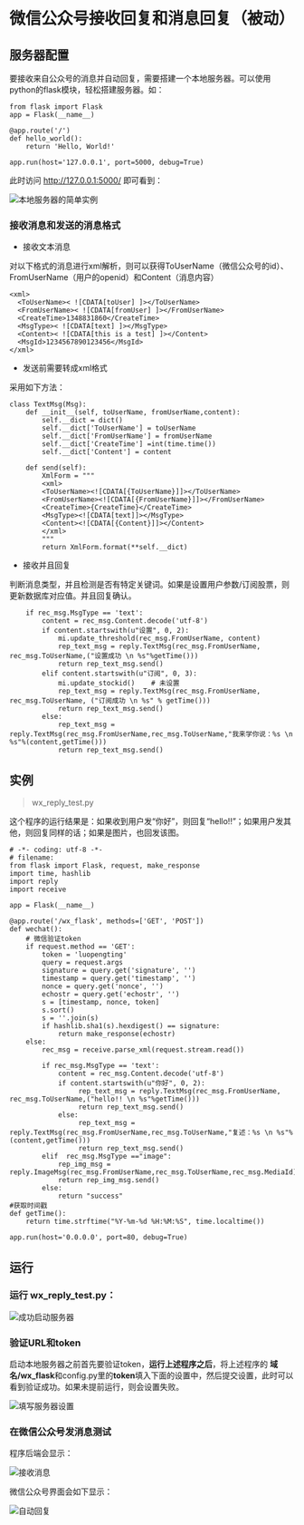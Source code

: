 # 微信公众号接收回复和消息回复（被动）
## 服务器配置
要接收来自公众号的消息并自动回复，需要搭建一个本地服务器。可以使用python的flask模块，轻松搭建服务器。如：
```
from flask import Flask
app = Flask(__name__)

@app.route('/')
def hello_world():
    return 'Hello, World!'

app.run(host='127.0.0.1', port=5000, debug=True)
```
此时访问 http://127.0.0.1:5000/ 即可看到：

![本地服务器的简单实例](https://upload-images.jianshu.io/upload_images/10171495-f9464fa450f958a7.png?imageMogr2/auto-orient/strip%7CimageView2/2/w/1240)



### 接收消息和发送的消息格式
- 接收文本消息

对以下格式的消息进行xml解析，则可以获得ToUserName（微信公众号的id）、FromUserName（用户的openid）和Content（消息内容）
```
<xml>
  <ToUserName>< ![CDATA[toUser] ]></ToUserName>
  <FromUserName>< ![CDATA[fromUser] ]></FromUserName>
  <CreateTime>1348831860</CreateTime>
  <MsgType>< ![CDATA[text] ]></MsgType>
  <Content>< ![CDATA[this is a test] ]></Content>
  <MsgId>1234567890123456</MsgId>
</xml>
```
- 发送前需要转成xml格式

采用如下方法：
```
class TextMsg(Msg):
    def __init__(self, toUserName, fromUserName,content):
        self.__dict = dict()
        self.__dict['ToUserName'] = toUserName
        self.__dict['FromUserName'] = fromUserName
        self.__dict['CreateTime'] =int(time.time())
        self.__dict['Content'] = content

    def send(self):
        XmlForm = """
        <xml>
        <ToUserName><![CDATA[{ToUserName}]]></ToUserName>
        <FromUserName><![CDATA[{FromUserName}]]></FromUserName>
        <CreateTime>{CreateTime}</CreateTime>
        <MsgType><![CDATA[text]]></MsgType>
        <Content><![CDATA[{Content}]]></Content>
        </xml>
        """
        return XmlForm.format(**self.__dict)
```
- 接收并且回复

判断消息类型，并且检测是否有特定关键词。如果是设置用户参数/订阅股票，则更新数据库对应值。并且回复确认。
```
    if rec_msg.MsgType == 'text':
        content = rec_msg.Content.decode('utf-8')
        if content.startswith(u"设置", 0, 2):
            mi.update_threshold(rec_msg.FromUserName, content)
            rep_text_msg = reply.TextMsg(rec_msg.FromUserName, rec_msg.ToUserName,("设置成功 \n %s"%getTime()))
            return rep_text_msg.send()
        elif content.startswith(u"订阅", 0, 3):
            mi.update_stockid()    # 未设置
            rep_text_msg = reply.TextMsg(rec_msg.FromUserName, rec_msg.ToUserName, ("订阅成功 \n %s" % getTime()))
            return rep_text_msg.send()
        else:
            rep_text_msg = reply.TextMsg(rec_msg.FromUserName,rec_msg.ToUserName,"我来学你说：%s \n %s"%(content,getTime()))
            return rep_text_msg.send()
```

## 实例
> wx_reply_test.py

这个程序的运行结果是：如果收到用户发“你好”，则回复“hello!!”；如果用户发其他，则回复同样的话；如果是图片，也回发该图。

```
# -*- coding: utf-8 -*-
# filename:
from flask import Flask, request, make_response
import time, hashlib
import reply
import receive

app = Flask(__name__)

@app.route('/wx_flask', methods=['GET', 'POST'])
def wechat():
    # 微信验证token
    if request.method == 'GET':
        token = 'luopengting'
        query = request.args
        signature = query.get('signature', '')
        timestamp = query.get('timestamp', '')
        nonce = query.get('nonce', '')
        echostr = query.get('echostr', '')
        s = [timestamp, nonce, token]
        s.sort()
        s = ''.join(s)
        if hashlib.sha1(s).hexdigest() == signature:
            return make_response(echostr)
    else:
        rec_msg = receive.parse_xml(request.stream.read())

        if rec_msg.MsgType == 'text':
            content = rec_msg.Content.decode('utf-8')
            if content.startswith(u"你好", 0, 2):
                 rep_text_msg = reply.TextMsg(rec_msg.FromUserName, rec_msg.ToUserName,("hello!! \n %s"%getTime()))
                 return rep_text_msg.send()
            else:
                 rep_text_msg = reply.TextMsg(rec_msg.FromUserName,rec_msg.ToUserName,"复述：%s \n %s"%(content,getTime()))
                 return rep_text_msg.send()
        elif  rec_msg.MsgType =="image":
            rep_img_msg = reply.ImageMsg(rec_msg.FromUserName,rec_msg.ToUserName,rec_msg.MediaId)
            return rep_img_msg.send()
        else:
            return "success"
#获取时间戳
def getTime():
    return time.strftime("%Y-%m-%d %H:%M:%S", time.localtime())

app.run(host='0.0.0.0', port=80, debug=True)
```

## 运行
### 运行 wx_reply_test.py：

![成功启动服务器](https://upload-images.jianshu.io/upload_images/10171495-68432641ee5e9d62.png?imageMogr2/auto-orient/strip%7CimageView2/2/w/1240)

### 验证URL和token
启动本地服务器之前首先要验证token，**运行上述程序之后**，将上述程序的 **域名/wx_flask**和config.py里的**token**填入下面的设置中，然后提交设置，此时可以看到验证成功。如果未提前运行，则会设置失败。

![填写服务器设置](https://upload-images.jianshu.io/upload_images/10171495-fe8c77c4ce6f32ae.png?imageMogr2/auto-orient/strip%7CimageView2/2/w/1240)

### 在微信公众号发消息测试

程序后端会显示：

![接收消息](https://upload-images.jianshu.io/upload_images/10171495-c0bc8921cf59f4fc.png?imageMogr2/auto-orient/strip%7CimageView2/2/w/800)

微信公众号界面会如下显示：

![自动回复](https://upload-images.jianshu.io/upload_images/10171495-b9d437117829fe02.jpg?imageMogr2/auto-orient/strip%7CimageView2/2/w/400)
